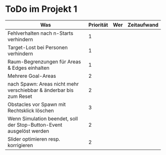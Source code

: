 # ToDo im Projekt 1

Was | Priorität | Wer | Zeitaufwand
--- | --- | --- | ---
Fehlverhalten nach n-Starts verhindern | 1 |  | 
Target-Lost bei Personen verhindern | 1 |  | 
Raum-Begrenzungen für Areas & Edges einhalten | 1 |  | 
Mehrere Goal-Areas | 2 |  | 
nach Spawn: Areas nicht mehr verschiebbar & änderbar bis zum Reset | 2 |  | 
Obstacles vor Spawn mit Rechtsklick löschen | 3 |  | 
Wenn Simulation beendet, soll der Stop-Button-Event ausgelöst werden | 2 |  | 
Slider optimieren resp. korrigieren | 2 |  | 
